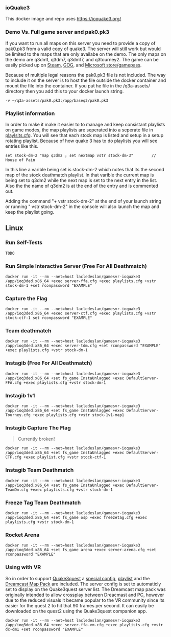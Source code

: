 ### ioQuake3

This docker image and repo uses https://ioquake3.org/


### Demo Vs. Full game server and pak0.pk3

If you want to run all maps on this server you need to provide a copy of pak0.pk3 from a valid copy of quake3. The server will still work but would be limited to the maps that are only availabe on the demo. The only maps on the demo are q3dm1, q3dm7, q3dm17, and q3tourney2.  The game can be easily picked up on [Steam](https://store.steampowered.com/app/2200/Quake_III_Arena/), [GOG](https://www.gog.com/game/quake_iii_arena), and [Microsoft store/gamepass](https://www.xbox.com/en-us/games/store/quake-iii-arena/9nwnls28zg37). 

Because of multiple legal reasons the pak0.pk3 file is not included. The way to include it on the server is to host the file outside the docker container and mount the file into the container. If you put he file in the /q3a-assets/ directory then you add this to your docker launch string.

```
-v ~/q3a-assets/pak0.pk3:/app/baseq3/pak0.pk3
```

### Playlist information

In order to make it make it easier to to manage and keep consistant playlists on game modes, the map playlists are seperated into a seperate file in [playlsits.cfg](https://github.com/LacledesLAN/gamesvr-ioquake3/blob/main/dist/app/baseq3/playlists.cfg).  You will see that each stock map is listed and setup in a setup rotating playlist. Because of how  quake 3 has to do playlists you will see entries like this.
```
set stock-dm-2 "map q3dm2 ; set nextmap vstr stock-dm-3"        // House of Pain
```

In this line a varible being set is  stock-dm-2 which notes that its the second map of the stock deathmatch playlist. In that varible the current map is being set to q3dm2 while the next map is set to the next entry in the list.  Also the the name of q3dm2 is at the end of the entry and is commented out.

Adding the command "+ vstr stock-dm-2" at the end of your launch string or running " vstr stock-dm-2" in the console will also launch the map and keep the playlist going. 


## Linux

### Run Self-Tests

```shell
TODO
```

### Run Simple Interactive Server (Free For All Deathmatch)

```shell
docker run -it --rm --net=host lacledeslan/gamesvr-ioquake3 /app/ioq3ded.x86_64 +exec server-ffa.cfg +exec playlists.cfg +vstr stock-dm-1 +set rconpassword "EXAMPLE"
```

### Capture the Flag

```shell
docker run -it --rm --net=host lacledeslan/gamesvr-ioquake3 /app/ioq3ded.x86_64 +exec server-ctf.cfg +exec playlists.cfg +vstr stock-ctf-1 set rconpassword "EXAMPLE"
```

### Team deathmatch

```shell
docker run -it --rm --net=host lacledeslan/gamesvr-ioquake3 /app/ioq3ded.x86_64 +exec server-tdm.cfg +set rconpassword "EXAMPLE" +exec playlists.cfg +vstr stock-dm-1
```

### Instagib (Free For All Deathmatch)

```shell
docker run -it --rm --net=host lacledeslan/gamesvr-ioquake3 /app/ioq3ded.x86_64 +set fs_game InstaUnlagged +exec DefaultServer-FFA.cfg +exec playlists.cfg +vstr stock-dm-1
```

### Instagib 1v1

```shell
docker run -it --rm --net=host lacledeslan/gamesvr-ioquake3 /app/ioq3ded.x86_64 +set fs_game InstaUnlagged +exec DefaultServer-Tourney.cfg +exec playlists.cfg +vstr stock-1v1-map1
```

### Instagib Capture The Flag

> Currently broken!

```shell
docker run -it --rm --net=host lacledeslan/gamesvr-ioquake3 /app/ioq3ded.x86_64 +set fs_game InstaUnlagged +exec DefaultServer-CTF.cfg +exec playlist.cfg +vstr stock-ctf-1
```

### Instagib Team Deathmatch

```shell
docker run -it --rm --net=host lacledeslan/gamesvr-ioquake3 /app/ioq3ded.x86_64 +set fs_game InstaUnlagged +exec DefaultServer-TeamDm.cfg +exec playlists.cfg +vstr stock-dm-1
```

### Freeze Tag Team Deathmatch

```shell
docker run -it --rm --net=host lacledeslan/gamesvr-ioquake3 /app/ioq3ded.x86_64 +set fs_game osp +exec freezetag.cfg +exec playlists.cfg +vstr stock-dm-1
```

### Rocket Arena

```shell
docker run -it --rm --net=host lacledeslan/gamesvr-ioquake3 /app/ioq3ded.x86_64 +set fs_game arena +exec server-arena.cfg +set rconpassword "EXAMPLE"
```

### Using with VR

So in order to support [Quake3quest](http://quake3.quakevr.com/) a [special config](https://github.com/LacledesLAN/gamesvr-ioquake3/blob/main/dist/app/baseq3/server-VR-DM.cfg), [playlist](https://github.com/LacledesLAN/gamesvr-ioquake3/blob/main/dist/app/baseq3/playlists.cfg#L43) and the [Dreamcast Map Pack](https://www.moddb.com/games/quake-iii-arena/addons/dreamcast-map-pack2) are included. The server config is set to automaticly set to display on the Quake3quest server list. The Dreamcast map pack was originally intended to allow crossplay between Dreacmast and PC, however due to the reduced visuals it became popular to the VR community since its easier for the quest 2 to hit that 90 frames per second. It can easily be downloaded on the quest2 using the Quake3quest companion app.

```shell
docker run -it --rm --net=host lacledeslan/gamesvr-ioquake3 /app/ioq3ded.x86_64 +exec server-ffa-vm.cfg +exec playlists.cfg +vstr dc-dm1 +set rconpassword "EXAMPLE"
```



